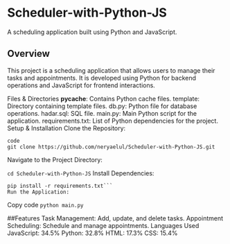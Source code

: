 # Scheduler-with-Python-JS
A scheduling application built using Python and JavaScript.

## Overview
This project is a scheduling application that allows users to manage their tasks and appointments. It is developed using Python for backend operations and JavaScript for frontend interactions.

Files & Directories
__pycache__: Contains Python cache files.
template: Directory containing template files.
db.py: Python file for database operations.
hadar.sql: SQL file.
main.py: Main Python script for the application.
requirements.txt: List of Python dependencies for the project.
Setup & Installation
Clone the Repository:

```
code
git clone https://github.com/neryaelul/Scheduler-with-Python-JS.git
```
Navigate to the Project Directory:


```cd Scheduler-with-Python-JS```
Install Dependencies:

```
pip install -r requirements.txt```
Run the Application:
```

Copy code
``` python main.py ```


##Features
Task Management: Add, update, and delete tasks.
Appointment Scheduling: Schedule and manage appointments.
Languages Used
JavaScript: 34.5%
Python: 32.8%
HTML: 17.3%
CSS: 15.4%
